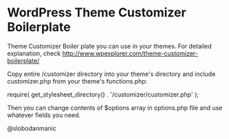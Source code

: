 WordPress Theme Customizer Boilerplate
=================================================

Theme Customizer Boiler plate you can use in your themes. For detailed explanation, check http://www.wpexplorer.com/theme-customizer-boilerplate/

Copy entire /customizer directory into your theme's directory and include customizer.php from your theme's functions.php:

require( get_stylesheet_directory() . '/customizer/customizer.php' );

Then you can change contents of $options array in options.php file and use whatever fields you need.

@slobodanmanic